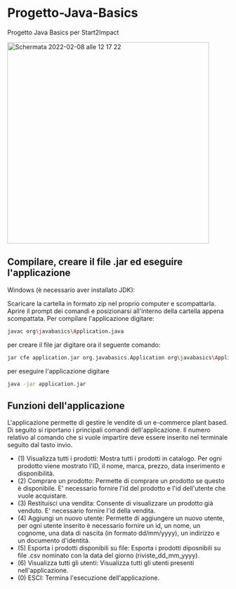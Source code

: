 # Progetto-Java-Basics
Progetto Java Basics per Start2Impact

<img width="459" alt="Schermata 2022-02-08 alle 12 17 22" src="https://user-images.githubusercontent.com/82523501/152977124-c0f369b4-968f-4320-b53a-817f9510e962.png">

## Compilare, creare il file .jar ed eseguire l'applicazione 
Windows (è necessario aver installato JDK):

Scaricare la cartella in formato zip nel proprio computer e scompattarla. 
Aprire il prompt dei comandi e posizionarsi all'interno della cartella appena scompattata.
Per compilare l'applicazione digitare:
```sh
javac org\javabasics\Application.java
```
per creare il file jar digitare ora il seguente comando:
```sh
jar cfe application.jar org.javabasics.Application org\javabasics\Application.class org\javabasics\model\*.class  org\javabasics\service\*.class org\javabasics\controller\*.class org\javabasics\csv\*.csv
```
per eseguire l'applicazione digitare
```sh
java -jar application.jar
```
## Funzioni dell'applicazione
L'applicazione permette di gestire le vendite di un e-commerce plant based. Di seguito si riportano i principali comandi dell'applicazione. Il numero relativo al comando che si vuole impartire deve essere inserito nel terminale seguito dal tasto invio. 
* (1) Visualizza tutti i prodotti:
Mostra tutti i prodotti in catalogo. Per ogni prodotto viene mostrato l'ID, il nome, marca, prezzo, data inserimento e disponibilità.
* (2) Comprare un prodotto:
Permette di comprare un prodotto se questo è disponibile. E' necessario fornire l'id del prodotto e l'id dell'utente che vuole acquistare.
* (3) Restituisci una vendita:
Consente di visualizzare un prodotto già venduto. E' necessario fornire l'id della vendita.
* (4) Aggiungi un nuovo utente:
Permette di aggiungere un nuovo utente, per ogni utente inserito è necessario fornire un id, un nome, un cognome, una data di nascita (in formato dd/mm/yyyy), un indirizzo e un documento d'identità.
* (5) Esporta i prodotti disponibili su file:
Esporta i prodotti diposnibili su file .csv nominato con la data del giorno (riviste_dd_mm_yyyy).
* (6) Visualizza tutti gli utenti:
Visualizza tutti gli utenti presenti nell'applicazione.
* (0) ESCI: Termina l'esecuzione dell'applicazione.
